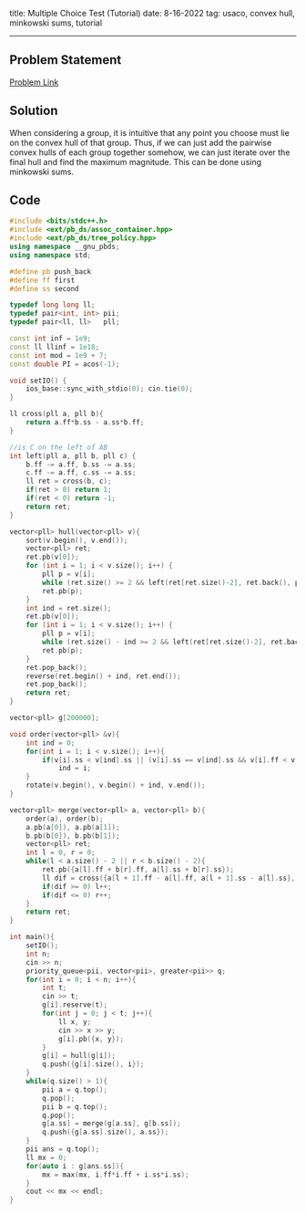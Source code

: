 title: Multiple Choice Test (Tutorial)
date: 8-16-2022
tag: usaco, convex hull, minkowski sums, tutorial

---

## Problem Statement

[Problem Link](http://usaco.org/index.php?page=viewproblem2&cpid=1190)

## Solution

When considering a group, it is intuitive that any point you choose must lie on the convex hull of that group. Thus, if we can just add the pairwise convex hulls of each group together somehow, we can just iterate over the final hull and find the maximum magnitude. This can be done using minkowski sums.

## Code

```c++
#include <bits/stdc++.h>
#include <ext/pb_ds/assoc_container.hpp>
#include <ext/pb_ds/tree_policy.hpp>
using namespace __gnu_pbds;
using namespace std;

#define pb push_back
#define ff first
#define ss second

typedef long long ll;
typedef pair<int, int> pii;
typedef pair<ll, ll>   pll;

const int inf = 1e9;
const ll llinf = 1e18;
const int mod = 1e9 + 7;
const double PI = acos(-1);

void setIO() {
    ios_base::sync_with_stdio(0); cin.tie(0);
}

ll cross(pll a, pll b){
    return a.ff*b.ss - a.ss*b.ff;
}

//is C on the left of AB
int left(pll a, pll b, pll c) {
    b.ff -= a.ff, b.ss -= a.ss;
    c.ff -= a.ff, c.ss -= a.ss;
    ll ret = cross(b, c);
    if(ret > 0) return 1;
    if(ret < 0) return -1;
    return ret;
}

vector<pll> hull(vector<pll> v){
    sort(v.begin(), v.end());
    vector<pll> ret;
    ret.pb(v[0]);
    for (int i = 1; i < v.size(); i++) {
        pll p = v[i];
        while (ret.size() >= 2 && left(ret[ret.size()-2], ret.back(), p) < 0) ret.pop_back();
        ret.pb(p);
    }
    int ind = ret.size();
    ret.pb(v[0]);
    for (int i = 1; i < v.size(); i++) {
        pll p = v[i];
        while (ret.size() - ind >= 2 && left(ret[ret.size()-2], ret.back(), p) > 0) ret.pop_back();
        ret.pb(p);
    } 
    ret.pop_back();
    reverse(ret.begin() + ind, ret.end());
    ret.pop_back();
    return ret;
}

vector<pll> g[200000];

void order(vector<pll> &v){
    int ind = 0;
    for(int i = 1; i < v.size(); i++){
        if(v[i].ss < v[ind].ss || (v[i].ss == v[ind].ss && v[i].ff < v[ind].ff))
            ind = i;
    }
    rotate(v.begin(), v.begin() + ind, v.end());
}

vector<pll> merge(vector<pll> a, vector<pll> b){
    order(a), order(b);
    a.pb(a[0]), a.pb(a[1]);
    b.pb(b[0]), b.pb(b[1]);
    vector<pll> ret;
    int l = 0, r = 0;
    while(l < a.size() - 2 || r < b.size() - 2){
        ret.pb({a[l].ff + b[r].ff, a[l].ss + b[r].ss});
        ll dif = cross({a[l + 1].ff - a[l].ff, a[l + 1].ss - a[l].ss}, {b[r + 1].ff - b[r].ff, b[r + 1].ss - b[r].ss});
        if(dif >= 0) l++;
        if(dif <= 0) r++;
    }
    return ret;
}

int main(){
    setIO();
    int n;
    cin >> n;
    priority_queue<pii, vector<pii>, greater<pii>> q;
    for(int i = 0; i < n; i++){
        int t;
        cin >> t;
        g[i].reserve(t);
        for(int j = 0; j < t; j++){
            ll x, y;
            cin >> x >> y;
            g[i].pb({x, y});
        }
        g[i] = hull(g[i]);
        q.push({g[i].size(), i});
    }
    while(q.size() > 1){
        pii a = q.top();
        q.pop();
        pii b = q.top();
        q.pop();
        g[a.ss] = merge(g[a.ss], g[b.ss]);
        q.push({g[a.ss].size(), a.ss});
    }
    pii ans = q.top();
    ll mx = 0;
    for(auto i : g[ans.ss]){
        mx = max(mx, i.ff*i.ff + i.ss*i.ss);
    }
    cout << mx << endl;
}
```